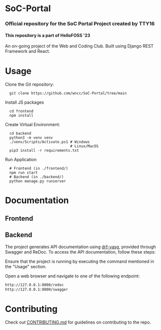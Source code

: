 # SoC-Portal

### Official repository for the SoC Portal Project created by TTY16

#### This repository is a part of HelloFOSS '23

An on-going project of the Web and Coding Club. Built using Django REST Framework and React.

# Usage

Clone the Git repository:

```shell
  git clone https://github.com/wncc/SoC-Portal/tree/main
```

Install JS packages

```shell
  cd frontend
  npm install
```

Create Virtual Environment:

```shell
  cd backend
  python3 -m venv venv
  ./venv/Scripts/Activate.ps1 # Windows
                              # Linux/MacOS
  pip3 install -r requirements.txt
```

Run Application

```shell
  # Frontend (in ./frontend/)
  npm run start
  # Backend (in ./backend/)
  python manage.py runserver
```

# Documentation

## Frontend

## Backend

The project generates API documentation using [drf-yasg](https://github.com/axnsan12/drf-yasg), provided through Swagger and ReDoc. To access the API documentation, follow these steps:

Ensure that the project is running by executing the command mentioned in the "Usage" section.

Open a web browser and navigate to one of the following endpoint:

```bash
http://127.0.0.1:8000/redoc
http://127.0.0.1:8000/swagger
```

# Contributing

Check out [CONTRIBUTING.md](CONTRIBUTING.md) for guidelines on contributing to the repo.
